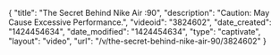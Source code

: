 {
    "title": "The Secret Behind Nike Air :90",
    "description": "Caution: May Cause Excessive Performance.",
    "videoid": "3824602",
    "date_created": "1424454634",
    "date_modified": "1424454634",
    "type": "captivate",
    "layout": "video",
    "url": "\/v\/the-secret-behind-nike-air-90\/3824602"
}